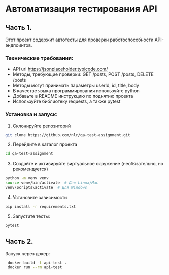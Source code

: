 # Автоматизация тестирования API

## Часть 1.

Этот проект содержит автотесты для проверки работоспособности API-эндпоинтов.

### Технические требования:

- API url https://jsonplaceholder.typicode.com/
- Методы, требующие проверки:
  GET /posts, POST /posts, DELETE /posts
- Методы могут принимать параметры userId, id, title, body
- В качестве языка программирования используйте python
- Добавьте в README инструкцию по поднятию проекта
- Используйте библиотеку requests, а также pytest

### Установка и запуск:

1. Склонируйте репозиторий

```sh
git clone https://github.com/nlr/qa-test-assignment.git
```

2. Перейдите в каталог проекта

```sh
cd qa-test-assignment
```

3.  Создайте и активируйте виртуальное окружение (необязательно, но рекомендуется)

```sh
python -m venv venv
source venv/bin/activate  # Для Linux/Mac
venv\Scripts\activate  # Для Windows
```

4. Установите зависимости

```sh
pip install -r requirements.txt
```

5. Запустите тесты:

```sh
pytest
```

## Часть 2.

Запуск через докер:

```sh
 docker build -t api-test .
 docker run --rm api-test
```
